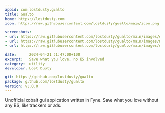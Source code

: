 ```yaml
---
appid: com.lostdusty.gualto
title: Gualto
home: https://lostdusty.com
icon: https://raw.githubusercontent.com/lostdusty/gualto/main/icon.png

screenshots:
- url: https://raw.githubusercontent.com/lostdusty/gualto/main/images/desk.png
- url: https://raw.githubusercontent.com/lostdusty/gualto/main/images/mobile-dark.jpg
- url: https://raw.githubusercontent.com/lostdusty/gualto/main/images/working%20in%20desktop.gif

date:      2024-04-21 11:47:00+100
excerpt:   Save what you love, no BS involved
category:  utility
developer: Lost Dusty

git: https://github.com/lostdusty/gualto
package: github.com/lostdusty/gualto
version: v1.0.0
---
```


Unofficial cobalt gui application written in Fyne. Save what you love without any BS, like trackers or ads.

